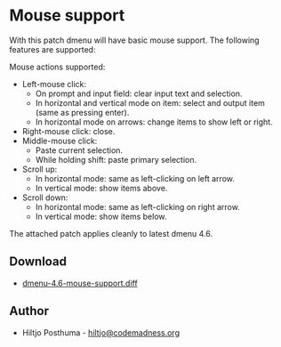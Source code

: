 Mouse support
=============

With this patch dmenu will have basic mouse support. The following features are supported: 

Mouse actions supported:

* Left-mouse click:
    * On prompt and input field: clear input text and selection.
    * In horizontal and vertical mode on item: select and output item (same as pressing enter).
    * In horizontal mode on arrows: change items to show left or right.
* Right-mouse click: close.
* Middle-mouse click:
    * Paste current selection.
    * While holding shift: paste primary selection.
* Scroll up:
    * In horizontal mode: same as left-clicking on left arrow.
    * In vertical mode: show items above.
* Scroll down:
    * In horizontal mode: same as left-clicking on right arrow.
    * In vertical mode: show items below.

The attached patch applies cleanly to latest dmenu 4.6.

Download
--------
* [dmenu-4.6-mouse-support.diff](dmenu-4.6-mouse-support.diff)

Author
------
* Hiltjo Posthuma - <hiltjo@codemadness.org>
